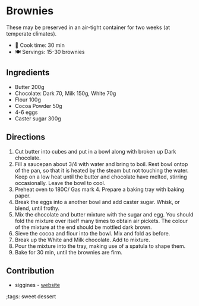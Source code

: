 # Brownies

These may be preserved in an air-tight container for two weeks (at temperate climates).

- 🍳 Cook time: 30 min
- 🍽️ Servings: 15-30 brownies

## Ingredients

- Butter 200g
- Chocolate: Dark 70, Milk 150g, White 70g
- Flour 100g
- Cocoa Powder 50g
- 4-6 eggs
- Caster sugar 300g

## Directions

1. Cut butter into cubes and put in a bowl along with broken up Dark chocolate.
2. Fill a saucepan about 3/4 with water and bring to boil. Rest bowl ontop of the pan, so that it is heated by the steam but not touching the water. Keep on a low heat until the butter and chocolate have melted, stirring occasionally. Leave the bowl to cool.
3. Preheat oven to 180C/ Gas mark 4. Prepare a baking tray with baking paper.
5. Break the eggs into a another bowl and add caster sugar. Whisk, or blend, until frothy.
5. Mix the chocolate and butter mixture with the sugar and egg. You should fold the mixture over itself many times to obtain air pickets. The colour of the mixture at the end should be mottled dark brown.
6. Sieve the cocoa and flour into the bowl. Mix and fold as before.
7. Break up the White and Milk chocolate. Add to mixture.
8. Pour the mixture into the tray, making use of a spatula to shape them.
9. Bake for 30 min, until the brownies are firm.

## Contribution

- siggines - [website](http://jacobsiggins.co.uk)

;tags: sweet dessert
